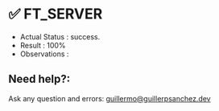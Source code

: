 # ✅ FT_SERVER

- Actual Status : success.
- Result        : 100%
- Observations  : 


## Need help?:
Ask any question and errors:
guillermo@guillerpsanchez.dev
